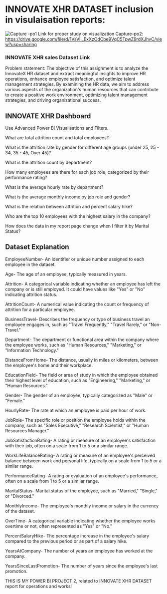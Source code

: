 # INNOVATE XHR DATASET  inclusion in visulaisation reports:

![Capture -po1](https://github.com/user-attachments/assets/82d6350e-9906-4404-ae2c-34439036c45b)
Link for proper study on visualization
Capture-po2:  https://drive.google.com/file/d/1VsVlI_ExXzOdCbe9VqC5TpwZ9rdXJhvC/view?usp=sharing 

### INNOVATE XHR  sales Dataset Link


Problem statement:
The objective of this assignment is to analyze the InnovateX HR dataset and extract meaningful insights to improve HR operations, enhance employee satisfaction, and optimize talent management strategies. By examining the HR data, we aim to address various aspects of the organization's human resources that can contribute to create a positive work environment, optimizing talent management strategies, and driving organizational success.


## INNOVATE XHR Dashboard  

Use Advanced Power BI Visualisations and Filters.

What are total attrition count and total employees?

What is the attrition rate by gender for different age groups (under 25, 25 - 34, 35 - 45, Over 45)?

What is the attrition count by department?

How many employees are there for each job role, categorized by their performance rating?

What is the average hourly rate by department?

What is the average monthly income by job role and gender?

What is the relation between attrition and percent salary hike?

Who are the top 10 employees with the highest salary in the company?

How does the data in my report page change when I filter it by Marital Status?



## Dataset Explanation

EmployeeNumber- An identifier or unique number assigned to each employee in the dataset.

Age- The age of an employee, typically measured in years.

Attrition- A categorical variable indicating whether an employee has left the company or is still employed. It could have values like "Yes" or "No" indicating attrition status.

AttritionCount- A numerical value indicating the count or frequency of attrition for a particular employee.

BusinessTravel- Describes the frequency or type of business travel an employee engages in, such as "Travel Frequently," "Travel Rarely," or "Non-Travel."

Department- The department or functional area within the company where the employee works, such as "Human Resources," "Marketing," or "Information Technology."

DistanceFromHome- The distance, usually in miles or kilometers, between the employee's home and their workplace.

EducationField- The field or area of study in which the employee obtained their highest level of education, such as "Engineering," "Marketing," or "Human Resources."

Gender- The gender of an employee, typically categorized as "Male" or "Female."

HourlyRate- The rate at which an employee is paid per hour of work.

JobRole- The specific role or position the employee holds within the company, such as "Sales Executive," "Research Scientist," or "Human Resources Manager."

JobSatisfactionRating- A rating or measure of an employee's satisfaction with their job, often on a scale from 1 to 5 or a similar range.

WorkLifeBalanceRating- A rating or measure of an employee's perceived balance between work and personal life, typically on a scale from 1 to 5 or a similar range.

PerformanceRating- A rating or evaluation of an employee's performance, often on a scale from 1 to 5 or a similar range.

MaritalStatus- Marital status of the employee, such as "Married," "Single," or "Divorced."

MonthlyIncome- The employee's monthly income or salary in the currency of the dataset.

OverTime- A categorical variable indicating whether the employee works overtime or not, often represented as "Yes" or "No."

PercentSalaryHike- The percentage increase in the employee's salary compared to the previous period or as part of a salary hike.

YearsAtCompany- The number of years an employee has worked at the company.

YearsSinceLastPromotion- The number of years since the employee's last promotion.



THIS IS MY POWER BI PROJECT 2, related to  INNOVATE XHR DATASET  report for operations and works!
















